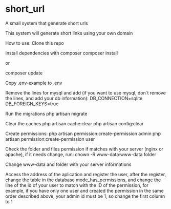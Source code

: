# short_url
A small system that generate short urls

This system will generate short links using your own domain

How to use:
Clone this repo

Install dependencies with composer
composer install

or

composer update

Copy .env-example to .env

Remove the lines for mysql and add (if you want to use mysql, don´t remove the lines, and add your db information):
DB_CONNECTION=sqlite
DB_FOREIGN_KEYS=true

Run the migrations
php artisan migrate

Clear the caches
php artisan cache:clear
php artisan config:clear

Create permissions:
php artisan permission:create-permission admin
php artisan permission:create-permission user

Check the folder and files permission if matches with your server (nginx or apache), if it needs change, run:
chown -R www-data:www-data folder

Change www-data and folder with your server informations

Access the address of the aplication and register the user, after the register, change the table in the database mode_has_permissions, and change the line of the id of your user to match with the ID of the permission, for example, if you have only one user and created the permission in the same order described above, your admin id must be 1, so change the first column to 1

